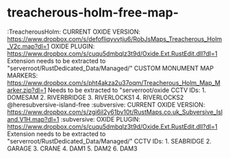# treacherous-holm-free-map-
:TreacherousHolm: CURRENT OXIDE VERSION: https://www.dropbox.com/s/defofliqyvvtju6/RobJsMaps_Treacherous_Holm_V2c.map?dl=1    OXIDE PLUGIN: https://www.dropbox.com/s/cuqu5dmbqlz3t9d/Oxide.Ext.RustEdit.dll?dl=1 Extension needs to be extracted to "serverroot/RustDedicated_Data/Managed/"  CUSTOM MONUMENT MAP MARKERS: https://www.dropbox.com/s/pht4akza2u37oqm/Treacherous_Holm_Map_Marker.zip?dl=1 Needs to be extracted to "serverroot/oxide  CCTV IDs: 1. DOMESAM 2. RIVERBRIDGE 3. RIVERLOCKS1 4. RIVERLOCKS2 @heresubversive-island-free  :subversive:  CURRENT OXIDE VERSION: https://www.dropbox.com/s/zgi6il2y61bv10t/RustMaps.co.uk_Subversive_Island.V1H.map?dl=1    :subversive:  OXIDE PLUGIN: https://www.dropbox.com/s/cuqu5dmbqlz3t9d/Oxide.Ext.RustEdit.dll?dl=1 Extension needs to be extracted to "serverroot/RustDedicated_Data/Managed/"  CCTV IDs: 1. SEABRIDGE 2. GARAGE 3. CRANE 4. DAM1 5. DAM2 6. DAM3
